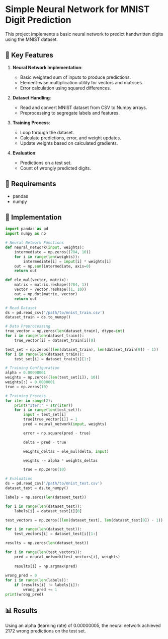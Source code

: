 # Simple Neural Network for MNIST Digit Prediction

This project implements a basic neural network to predict handwritten digits using the MNIST dataset.

## 🚀 Key Features

1. **Neural Network Implementation**:
    - Basic weighted sum of inputs to produce predictions.
    - Element-wise multiplication utility for vectors and matrices.
    - Error calculation using squared differences.

2. **Dataset Handling**:
    - Read and convert MNIST dataset from CSV to Numpy arrays.
    - Preprocessing to segregate labels and features.

3. **Training Process**:
    - Loop through the dataset.
    - Calculate predictions, error, and weight updates.
    - Update weights based on calculated gradients.

4. **Evaluation**:
    - Predictions on a test set.
    - Count of wrongly predicted digits.

## 📌 Requirements

- pandas
- numpy

## 🔧 Implementation

```python
import pandas as pd
import numpy as np

# Neural Network Functions
def neural_network(input, weights):
    intermediate = np.zeros((784, 10))
    for i in range(len(weights)):
        intermediate[i] = input[i] * weights[i]
    out = np.sum(intermediate, axis=0)
    return out

def ele_mul(vector, matrix):
    matrix = matrix.reshape((784, 1))
    vector = vector.reshape((1, 10))
    out = np.dot(matrix, vector)
    return out

# Read Dataset
ds = pd.read_csv('/path/to/mnist_train.csv')
dataset_train = ds.to_numpy()

# Data Preprocessing
true_vector = np.zeros(len(dataset_train), dtype=int)
for i in range(len(dataset_train)):
    true_vector[i] = dataset_train[i][0]

test_set = np.zeros((len(dataset_train), len(dataset_train[0]) - 1))
for i in range(len(dataset_train)):
    test_set[i] = dataset_train[i][1:]

# Training Configuration
alpha = 0.00000001
weights = np.zeros((len(test_set[i]), 10))
weights[:] = 0.0000001
true = np.zeros(10)

# Training Process
for iter in range(2):
    print("Iter:" + str(iter))
    for i in range(len(test_set)):
        input = test_set[i]
        true[true_vector[i]] = 1
        pred = neural_network(input, weights)

        error = np.square(pred - true)

        delta = pred - true

        weights_deltas = ele_mul(delta, input)

        weights -= alpha * weights_deltas

        true = np.zeros(10)

# Evaluation
ds = pd.read_csv('/path/to/mnist_test.csv')
dataset_test = ds.to_numpy()

labels = np.zeros(len(dataset_test))

for i in range(len(dataset_test)):
    labels[i] = dataset_test[i][0]

test_vectors = np.zeros((len(dataset_test), len(dataset_test[0]) - 1))

for i in range(len(dataset_test)):
    test_vectors[i] = dataset_test[i][1:]

results = np.zeros(len(dataset_test))

for i in range(len(test_vectors)):
    pred = neural_network(test_vectors[i], weights)
    
    results[i] = np.argmax(pred)
    
wrong_pred = 0
for i in range(len(labels)):
    if (results[i] != labels[i]):
        wrong_pred += 1
print(wrong_pred) 
```

## 📊 Results
Using an alpha (learning rate) of 0.00000005, the neural network achieved 2172 wrong predictions on the test set. 